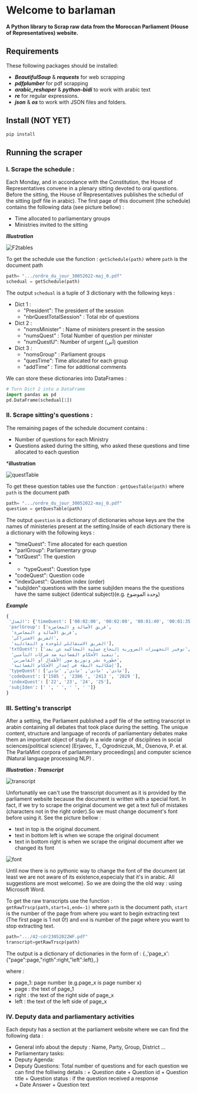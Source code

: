 # Welcome to barlaman
**A Python library to Scrap  raw data from the  Moroccan Parliament (House of Representatives) website.**

## Requirements
These  following packages should be installed:

 + ***BeautifulSoup*** & ***requests*** for web scrapping
 + ***pdfplumber*** for pdf scrapping
 + ***arabic_reshaper*** & ***python-bidi*** to work with arabic text
 + ***re*** for regular expressions.
 + ***json*** & ***os*** to work with JSON files and folders.
## Install (NOT YET)
```python
pip install 
```
## Running the scraper

### I. Scrape the schedule :
Each Monday, and in accordance with the  Constitution, the House of Representatives  convene in a plenary sitting devoted to oral questions. Before the sitting, the House of Representatives publishes the schedul of the sitting (pdf file in arabic). The first page of this document (the schedule) contains the following  data (see picture bellow) :

   + Time allocated to parliamentary groups
   + Ministries invited to the sitting
 
   ***Illustration***
  
![F2tables](https://user-images.githubusercontent.com/49843367/173394096-8c4a5c67-4f91-47c4-9bc2-72c1f0cca76b.png)

To get the schedule use the function : `getSchedule(path)` where `path` is the document path
```python
path= ".../ordre_du_jour_30052022-maj_0.pdf"
schedual = getSchedule(path)
```
The output `schedual` is  a tuple of 3  dictionary with the following keys :
     
+ Dict 1 :
    + "President": The president of the session
    + "nbrQuestTotalSession" : Total nbr of questions
+ Dict 2 :
    +  "nomsMinister" : Name of ministers present in the session
    +  "numsQuest" : Total Number of question per minister
    +  "numQuestU": Number of urgent (أنى)  question
+ Dict 3 :
    + "nomsGroup" : Parliament groups
    + "quesTime": Time allocated for each group
    + "addTime" : Time for additional comments

We can store these dictionaries into DataFrames :
```python
# Turn Dict 2 into a DataFrame
import pandas as pd
pd.DataFrame(schedual[1])
```

### II. Scrape sitting's questions :
The remaining pages of the schedule document contains :
  + Number of questions for each Ministry
  + Questions asked during the sitting, who asked these questions and time allocated to each question

 ***illustration**
 
 ![questTable](https://user-images.githubusercontent.com/49843367/173398931-82a871a8-4cfb-46c9-90fb-a6699d311428.png)
 
 To get these question tables  use the function : `getQuesTable(path)` where `path` is the document path
```python
path= ".../ordre_du_jour_30052022-maj_0.pdf"
question = getQuesTable(path)
```
The output `question` is a dictionary of dictionaries whose keys are the the names of  ministeries present at the setting.Inside of each dictionary there is a dictionary with the following keys :

   - "timeQuest": Time allocated for each question
   - "parlGroup": Parliamentary group
   -  "txtQuest": The question
   -   - "typeQuest": Question type
   -   "codeQuest": Question code
   -   "indexQuest": Question index (order)
   -   "subjIden":questions with the same subjIden means the the questions have the same subject (identical subject)(e.g. وحدة الموضوع)

  ***Example***
 ```python
{
  'ﺍﻟﻌﺪﻝ': {'timeQuest': ['00:02:00', '00:02:00', '00:01:40', '00:01:35'],
  'parlGroup': ['ﻓﺮﻳﻖ الأﺼﺎﻟﺔ ﻭ ﺍﻟﻤﻌﺎﺻﺮﺓ',
   'ﻓﺮﻳﻖ الأﺼﺎﻟﺔ ﻭ ﺍﻟﻤﻌﺎﺻﺮﺓ',
   'ﺍﻟﻔﺮﻳﻖ الاﺸﺘﺮﺍﻛﻲ',
   'ﺍﻟﻔﺮﻳﻖ الاﺴﺘﻘﺎﻟﻠﻲ ﻟﻠﻮﺣﺪﺓ ﻭ ﺍﻟﺘﻌﺎﺩﻟﻴﺔ'],
  'txtQuest': ['ﺗﻮﻓﻴﺮ ﺍﻟﺘﺠﻬﻴﺰﺍﺕ ﺍﻟﻀﺮﻭﺭﻳﺔ ﺇﻟﻨﺠﺎﺡ ﻋﻤﻠﻴﺔ ﺍﻟﻤﺤﺎﻛﻤﺔ ﻋﻦ ﺑﻌﺪ',
   'ﺗﻨﻔﻴﺬ الأﺤﻜﺎﻡ ﺍﻟﻘﻀﺎﺋﻴﺔ ﺿﺪ ﺷﺮﻛﺎﺕ ﺍﻟﺘﺄﻣﻴﻦ',
   'ﺧﻄﻮﺭﺓ ﻧﺸﺮ ﻭﺗﻮﺯﻳﻊ ﺻﻮﺭ الأﻄﻔﺎﻝ ﺃﻭ ﺍﻟﻘﺎﺻﺮﻳﻦ',
   'ﺇﺷﻜﺎﻟﻴﺔ ﺍﻟﺒﻂﺀ ﻓﻲ ﺇﺻﺪﺍﺭ الأﺤﻜﺎﻡ ﺍﻟﻘﻀﺎﺋﻴﺔ'],
  'typeQuest': ['ﻋﺎﺩﻱ', 'ﻋﺎﺩﻱ', 'ﻋﺎﺩﻱ', 'ﻋﺎﺩﻱ'],
  'codeQuest': ['1505 ', '2386 ', '2413 ', '2829 '],
  'indexQuest': ['22', '23', '24', '25'],
  'subjIden': [' ', ' ', ' ', ' ']}
}
 ``` 
 
### III. Setting's transcript
After a setting, the Parliament published a pdf file of the setting transcript in arabin containing all debates that took place during the setting.
The unique content, structure and language of records of parliamentary debates make them an important object of study in a wide range of disciplines in social sciences(political science) [Erjavec, T., Ogrodniczuk, M., Osenova, P. et al. The ParlaMint corpora of parliamentary proceedings] and  computer science (Natural language processing NLP) . 

***Illustration : Transcript***

 ![transcript](https://user-images.githubusercontent.com/49843367/173420355-83d189be-e6b7-4a58-8654-830f8bf1630d.png)

Unfortunatily we can't use the transcript document as it is provided by the parliament website because the document is written with a special font. In fact, if we try to scrape the original document we get a text full of mistakes (characters not in the right order).So we must change document's font before using it.  See the picture bellow : 
  + text in  top is the original document.
  + text in  bottom left is when we scrape the original document 
  + text in  bottom right is when we scrape the original document after we  changed its font

![font](https://user-images.githubusercontent.com/49843367/173423139-e745b517-b1fa-4e15-a8ad-124eb730ec37.png)

Until now there is no pythonic way to change the font of the document  (at least we are not aware of its existence,especialy that it's in arabic. All suggestions are most welcome). So we are doing the the old way : using  Microsoft Word.

To get the raw transcripts  use the function : `getRawTrscp(path,start=1,end=-1)` where `path` is the document path, `start` is the number of the page from where you want to begin extracting text (The first page is 1 not 0!) and `end` is number of the page where you want to stop extracting text.
```python
path=".../42-cdr23052022WF.pdf"
transcript=getRawTrscp(path)
```
The output is a dictionary of dictionaries in the form of : {.,'page_x':{"page":page,"rigth":right,"left":left},.}

where : 
  - page_1: page number (e.g.page_x is page number x)
  - page : the text of page_1
  - right : the text of the right side of page_x
  - left : the text of the left side of page_x

### IV. Deputy data and parliamentary activities
Each deputy has a section at the parliament website where we can find the following data :
  
  + General info about the deputy : Name, Party, Group, District ...
  + Parliamentary tasks: 
  + Deputy Agenda: 
  + Deputy Questions: Total number of questions and for each question we can find the folliwing details :
                           + Question date
                           + Question id
                           + Question title
                           + Question status : if the question received a response  
                           + Date Answer
                           + Question text 

                       

    
                    




